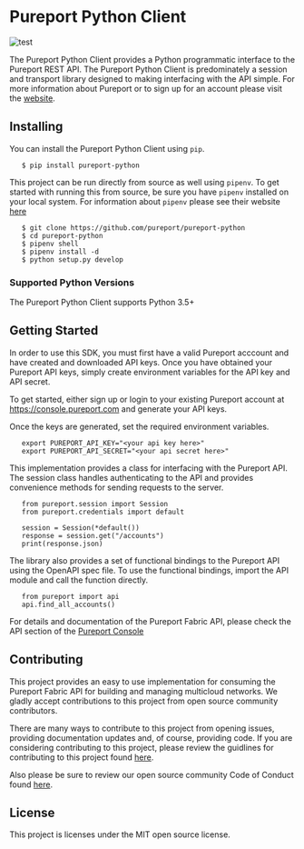 # Pureport Python Client

![test](https://github.com/pureport/pureport-python/workflows/test/badge.svg)

The Pureport Python Client provides a Python programmatic interface to the 
Pureport REST API.  The Pureport Python Client is predominately a session and 
transport library designed to making interfacing with the API simple.  For 
more information about Pureport or to sign up for an account please visit the
[website](http://www.pureport.com).

## Installing

You can install the Pureport Python Client using `pip`.

```
   $ pip install pureport-python
```

This project can be run directly from source as well using `pipenv`.  To 
get started with running this from source, be sure you have `pipenv` 
installed on your local system.  For information about `pipenv` please see 
their website [here](https://pipenv.pypa.io/en/latest/)

```
   $ git clone https://github.com/pureport/pureport-python
   $ cd pureport-python
   $ pipenv shell
   $ pipenv install -d
   $ python setup.py develop
```

### Supported Python Versions

The Pureport Python Client supports Python 3.5+

## Getting Started

In order to use this SDK, you must first have a valid Pureport acccount 
and have created and downloaded API keys.  Once you have obtained your
Pureport API keys, simply create environment variables for the API
key and API secret.

To get started, either sign up or login to your existing Pureport account at 
https://console.pureport.com and generate your API keys.

Once the keys are generated, set the required environment variables.


```
   export PUREPORT_API_KEY="<your api key here>"
   export PUREPORT_API_SECRET="<your api secret here>"
```

This implementation provides a class for interfacing with the Pureport API.
The session class handles authenticating to the API and provides 
convenience methods for sending requests to the server.

```
   from pureport.session import Session
   from pureport.credentials import default

   session = Session(*default())
   response = session.get("/accounts")
   print(response.json)
```

The library also provides a set of functional bindings to the Pureport
API using the OpenAPI spec file.  To use the functional bindings, 
import the API module and call the function directly.

```
   from pureport import api
   api.find_all_accounts()
```

For details and documentation of the Pureport Fabric API, please check 
the API section of the [Pureport Console](https://console.pureport.com)

## Contributing

This project provides an easy to use implementation for consuming the 
Pureport Fabric API for building and managing multicloud networks.  We 
gladly accept contributions to this project from open source community
contributors. 

There are many ways to contribute to this project from opening issues, 
providing documentation updates and, of course, providing code.  If you 
are considering contributing to this project, please review the 
guidlines for contributing to this project found [here](CONTRIBUTING.md).

Also please be sure to review our open source community Code of Conduct
found [here](CODE_OF_CONDUCT.md).

## License

This project is licenses under the MIT open source license.
